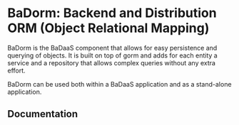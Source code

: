 # BaDorm: Backend and Distribution ORM (Object Relational Mapping)

BaDorm is the BaDaaS component that allows for easy persistence and querying of objects. It is built on top of gorm and adds for each entity a service and a repository that allows complex queries without any extra effort.

BaDorm can be used both within a BaDaaS application and as a stand-alone application.

## Documentation

<!-- TODO add link to docs -->